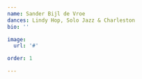 ```yaml
---
name: Sander Bijl de Vroe
dances: Lindy Hop, Solo Jazz & Charleston
bio: ''

image:
  url: '#'

order: 1

---
```

